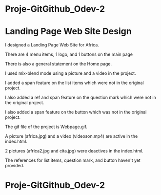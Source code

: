 # Proje-GitGithub_Odev-2
<h1> Landing Page Web Site Design</h1>

I designed a Landing Page Web Site for Africa.

There are 4 menu items, 1 logo, and 1 buttons on the main page

There is also a general statement on the Home page.

I used mix-blend mode using a picture and a video in the project.

I added a span feature on the list items which were not in the original project.

I also added a ref and span feature on the question mark which were not in the original project.

I also added a span feature on the button which was not in the original project.

The gif file of the project is Webpage.gif.

A picture (africa.jpg) and a video (videoson.mp4) are active in the index.html.

2 pictures (africa2.jpg and cita.jpg) were deactives in the index.html. 

The references for list items, question mark, and button haven't yet provided.

# Proje-GitGithub_Odev-2
